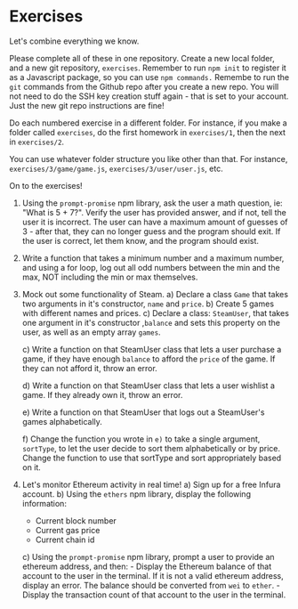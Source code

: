# Exercises

Let's combine everything we know.

Please complete all of these in one repository. Create a new local folder, and a new git repository, `exercises`. Remember to run `npm init` to register it as a Javascript package, so you can use `npm commands.` Remembe to run the `git` commands from the Github repo after you create a new repo. You will not need to do the SSH key creation stuff again - that is set to your account. Just the new git repo instructions are fine!

Do each numbered exercise in a different folder.
For instance, if you make a folder called `exercises`, do the first homework in `exercises/1`, then the next in `exercises/2`.

You can use whatever folder structure you like other than that. For instance, `exercises/3/game/game.js`, `exercises/3/user/user.js`, etc.

On to the exercises!

1. Using the `prompt-promise` npm library, ask the user a math question, ie: "What is 5 + 7?". Verify the user has provided answer, and if not, tell the user it is incorrect. The user can have a maximum amount of guesses of 3 - after that, they can no longer guess and the program should exit. If the user is correct, let them know, and the program should exist.

2. Write a function that takes a minimum number and a maximum number, and using a for loop, log out all odd numbers between the min and the max, NOT including the min or max themselves.

3. Mock out some functionality of Steam.
   a) Declare a class `Game` that takes two arguments in it's constructor, `name` and `price`.
   b) Create 5 games with different names and prices.
   c) Declare a class: `SteamUser`, that takes one argument in it's constructor ,`balance` and sets this property on the user, as well as an empty array `games`.

   c) Write a function on that SteamUser class that lets a user purchase a game, if they have enough `balance` to afford the `price` of the game. If they can not afford it, throw an error.

   d) Write a function on that SteamUser class that lets a user wishlist a game. If they already own it, throw an error.

   e) Write a function on that SteamUser that logs out a SteamUser's games alphabetically.
   
   f) Change the function you wrote in `e)` to take a single argument, `sortType`, to let the user decide to sort them alphabetically or by price. Change the function to use that sortType and sort appropriately based on it.

4. Let's monitor Ethereum activity in real time!
   a) Sign up for a free Infura account.
   b) Using the `ethers` npm library, display the following information:

   - Current block number
   - Current gas price
   - Current chain id

   c) Using the `prompt-promise` npm library, prompt a user to provide an ethereum address, and then: - Display the Ethereum balance of that account to the user in the terminal. If it is not a valid ethereum address, display an error. The balance should be converted from `wei` to `ether`. - Display the transaction count of that account to the user in the terminal.
